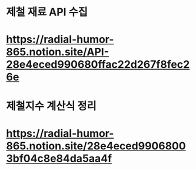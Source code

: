 # 제철 재료 API 수집
# https://radial-humor-865.notion.site/API-28e4eced990680ffac22d267f8fec26e

# 제철지수 계산식 정리
# https://radial-humor-865.notion.site/28e4eced99068003bf04c8e84da5aa4f